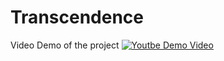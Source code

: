 # Transcendence

Video Demo of the project
[![Youtbe Demo Video](https://img.youtube.com/vi/qQSJd5c-IV8?si=KUXtxbEG6i4ulyNf/0.jpg)](https://www.youtube.com/watch?v=qQSJd5c-IV8?si=KUXtxbEG6i4ulyNf)